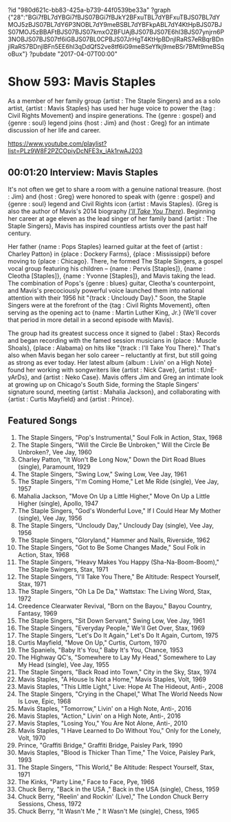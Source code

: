 ?id "980d621c-bb83-425a-b739-44f0539be33a"
?graph {"28":"BGi7fBL7dYBGi7fBJS07BGi7fBJkY2BFxuTBL7dYBFxuTBJS07BL7dYMOJ5zBJS07BL7dY6P3NOBL7dY9meBSBL7dYBFkpABL7dY4KtHpBJS07BJS07MOJ5zBBAFtBJS07BJS07kmxOZBFUAjBJS07BJS07E6hI3BJS07ynjrn6P3NOBJS07BJS07tf6iGBJS07BL0CPBJS07JrHgT4KtHpBDnjlRaRS7eRBqrBDnjlRaRS7BDnjlBFn5EE6hI3qDdQfS2ve8tf6iG9meBSeYfkj9meBSr7BMt9meBSqoBux"}
?pubdate "2017-04-07T00:00"
# Show 593: Mavis Staples



As a member of her family group {artist : The Staple Singers} and as a solo artist, {artist : Mavis Staples} has used her huge voice to power the {tag : Civil Rights Movement} and inspire generations. The {genre : gospel} and {genre : soul} legend joins {host : Jim} and {host : Greg} for an intimate discussion of her life and career.

https://www.youtube.com/playlist?list=PLz9W8F2PZCOpiyDcNFE3x_iAk1rwAJ203



## 00:01:20 Interview: Mavis Staples

It's not often we get to share a room with a genuine national treasure. {host : Jim} and {host : Greg} were honored to speak with {genre : gospel} and {genre : soul} legend and Civil Rights icon {artist : Mavis Staples}. (Greg is also the author of Mavis's 2014 biography [*I'll Take You There*](http://www.simonandschuster.com/books/Ill-Take-You-There/Greg-Kot/9781451647860)). Beginning her career at age eleven as the lead singer of her family band {artist : The Staple Singers}, Mavis has inspired countless artists over the past half century.

Her father {name : Pops Staples} learned guitar at the feet of {artist : Charley Patton} in {place : Dockery Farms}, {place : Mississippi} before moving to {place : Chicago}. There, he formed The Staple Singers, a gospel vocal group featuring his children – {name : Pervis [Staples]}, {name : Cleotha [Staples]}, {name : Yvonne [Staples]}, and Mavis taking the lead. The combination of Pops's {genre : blues} guitar, Cleotha's counterpoint, and Mavis's precociously powerful voice launched them into national attention with their 1956 hit "{track : Uncloudy Day}." Soon, the Staple Singers were at the forefront of the {tag : Civil Rights Movement}, often serving as the opening act to {name : Martin Luther King, Jr.} (We'll cover that period in more detail in a second episode with Mavis).

The group had its greatest success once it signed to {label : Stax} Records and began recording with the famed session musicians in {place : Muscle Shoals}, {place : Alabama} on hits like "{track : I'll Take You There}." That's also when Mavis began her solo career – reluctantly at first, but still going as strong as ever today. Her latest album {album : Livin' on a High Note} found her working with songwriters like {artist : Nick Cave}, {artist : tUnE-yArDs}, and {artist : Neko Case}. Mavis offers Jim and Greg an intimate look at growing up on Chicago's South Side, forming the Staple Singers' signature sound, meeting {artist : Mahalia Jackson}, and collaborating with {artist : Curtis Mayfield} and {artist : Prince}.



## Featured Songs

1. The Staple Singers, "Pop's Instrumental," Soul Folk in Action, Stax, 1968
2. The Staple Singers, "Will the Circle Be Unbroken," Will the Circle Be Unbroken?, Vee Jay, 1960
3. Charley Patton, "It Won't Be Long Now," Down the Dirt Road Blues (single), Paramount, 1929
4. The Staple Singers, "Swing Low," Swing Low, Vee Jay, 1961
5. The Staple Singers, "I'm Coming Home," Let Me Ride (single), Vee Jay, 1957
6. Mahalia Jackson, "Move On Up a Little Higher," Move On Up a Little Higher (single), Apollo, 1947
7. The Staple Singers, "God's Wonderful Love," If I Could Hear My Mother (single), Vee Jay, 1956
8. The Staple Singers, "Uncloudy Day," Uncloudy Day (single), Vee Jay, 1956
9. The Staple Singers, "Gloryland," Hammer and Nails, Riverside, 1962
10. The Staple Singers, "Got to Be Some Changes Made," Soul Folk in Action, Stax, 1968
11. The Staple Singers, "Heavy Makes You Happy (Sha-Na-Boom-Boom)," The Staple Swingers, Stax, 1971
12. The Staple Singers, "I'll Take You There," Be Altitude: Respect Yourself, Stax, 1971
13. The Staple Singers, "Oh La De Da," Wattstax: The Living Word, Stax, 1972
14. Creedence Clearwater Revival, "Born on the Bayou," Bayou Country, Fantasy, 1969
15. The Staple Singers, "Sit Down Servant," Swing Low, Vee Jay, 1961
16. The Staple Singers, "Everyday People," We'll Get Over, Stax, 1969
17. The Staple Singers, "Let's Do It Again," Let's Do It Again, Curtom, 1975
18. Curtis Mayfield, "Move On Up," Curtis, Curtom, 1970
19. The Spaniels, "Baby It's You," Baby It's You, Chance, 1953
20. The Highway QC's, "Somewhere to Lay My Head," Somewhere to Lay My Head (single), Vee Jay, 1955
21. The Staple Singers, "Back Road into Town," City in the Sky, Stax, 1974
22. Mavis Staples, "A House Is Not a Home," Mavis Staples, Volt, 1969
23. Mavis Staples, "This Little Light," Live: Hope At The Hideout, Anti-, 2008
24. The Staple Singers, "Crying in the Chapel," What The World Needs Now Is Love, Epic, 1968
25. Mavis Staples, "Tomorrow," Livin' on a High Note, Anti-, 2016
26. Mavis Staples, "Action," Livin' on a High Note, Anti-, 2016
27. Mavis Staples, "Losing You," You Are Not Alone, Anti-, 2010
28. Mavis Staples, "I Have Learned to Do Without You," Only for the Lonely, Volt, 1970
29. Prince, "Graffiti Bridge," Graffiti Bridge, Paisley Park, 1990
30. Mavis Staples, "Blood is Thicker Than Time," The Voice, Paisley Park, 1993
31. The Staple Singers, "This World," Be Altitude: Respect Yourself, Stax, 1971
32. The Kinks, "Party Line," Face to Face, Pye, 1966
33. Chuck Berry, "Back in the USA ," Back in the USA (single), Chess, 1959
34. Chuck Berry, "Reelin' and Rockin' (Live)," The London Chuck Berry Sessions, Chess, 1972
35. Chuck Berry, "It Wasn't Me ," It Wasn't Me (single), Chess, 1965